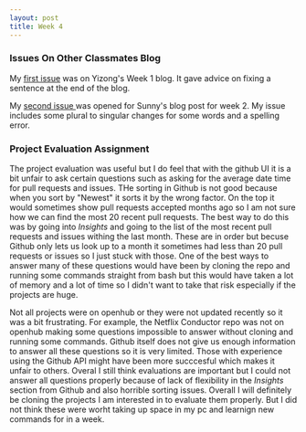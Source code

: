```yaml
---
layout: post
title: Week 4
---
```


### Issues On Other Classmates Blog

My [first issue](https://github.com/hunter-college-ossd-spr19/yizongk-weekly/issues/1) was on Yizong's Week 1 blog. It gave advice on fixing a sentence at the end of the blog. 

My [second issue ](https://github.com/hunter-college-ossd-spr19/mxmsunny-weekly/issues/1) was opened for Sunny's blog post for week 2. My issue includes some plural to singular changes for some words and a spelling error. 

### Project Evaluation Assignment

The project evaluation was useful but I do feel that with the github UI it is a bit unfair to ask certain questions such as asking for 
the average date time for pull requests and issues. THe sorting in Github is not good because when you sort by "Newest" it sorts it by the wrong factor.
On the top it would sometimes show pull requests accepted months ago so I am not sure how we can find the most 20 recent pull requests. 
The best way to do this was by going into _Insights_ and going to the list of the most recent pull requests and issues withing the last month. 
These are in order but becuse Github only lets us look up to a month it sometimes had less than 20 pull requests or issues so I just stuck with those.
One of the best ways to answer many of these questions would have been by cloning the repo and running some commands straight from bash but this would have
taken a lot of memory and a lot of time so I didn't want to take that risk especially if the projects are huge.


Not all projects were on openhub or they were not updated recently so it was a bit frustrating. For example, the Netflix Conductor repo was not 
on openhub making some questions impossible to answer without cloning and running some commands. Github itself does not give us enough information 
to answer all these questions so it is very limited. Those with experience using the Github API might have been more succcesful which makes it unfair to others. 
Overal I still think evaluations are important but I could not answer all questions properly because of lack of flexibility in the _Insights_
section from Github and also horrible sorting issues. Overall I will definitely be cloning the projects I am interested in to evaluate them properly. But I did not 
think these were worht taking up space in my pc and learnign new commands for in a week.

